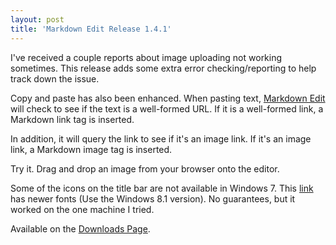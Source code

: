 ```yaml
---
layout: post  
title: 'Markdown Edit Release 1.4.1'
---
```

I've received a couple reports about image uploading not working sometimes. This release adds some extra error checking/reporting to help track down the issue.

Copy and paste has also been enhanced. When pasting text, [Markdown Edit](http://mike-ward.net/markdownedit) will check to see if the text is a well-formed URL. If it is a well-formed link, a Markdown link tag is inserted.

In addition, it will query the link to see if it's an image link. If it's an image link, a Markdown image tag is inserted.

Try it. Drag and drop an image from your browser onto the editor.

Some of the icons on the title bar are not available in Windows 7. This [link](<http://media.askvg.com/downloads/2013/01/Install-Segoe-UI-Symbol-Font-in-Windows-8.zip>) has newer fonts (Use the Windows 8.1 version). No guarantees, but it worked on the one machine I tried.

Available on the [Downloads Page](http://mike-ward.net/downloads).